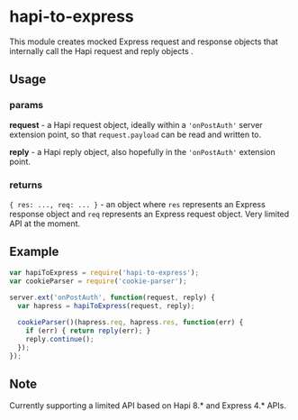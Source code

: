# hapi-to-express

This module creates mocked Express request and response objects that internally call the Hapi request and reply objects .

## Usage

### params

**request** - a Hapi request object, ideally within a `'onPostAuth'` server extension point, so that `request.payload` can be read and written to.

**reply** - a Hapi reply object, also hopefully in the `'onPostAuth'` extension point.

### returns
  `{ res: ..., req: ... }` - an object where `res` represents an Express response object and `req` represents an Express request object. Very limited API at the moment.

## Example

```JavaScript
var hapiToExpress = require('hapi-to-express');
var cookieParser = require('cookie-parser');
    
server.ext('onPostAuth', function(request, reply) {
  var hapress = hapiToExpress(request, reply);

  cookieParser()(hapress.req, hapress.res, function(err) {
    if (err) { return reply(err); }
    reply.continue();
  });
});
```

## Note

Currently supporting a limited API based on Hapi 8.\* and Express 4.\* APIs.
